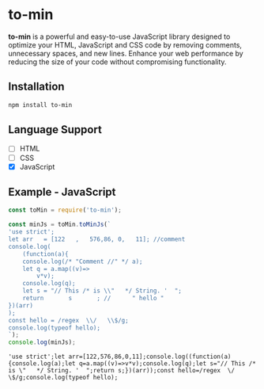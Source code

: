 # to-min
**to-min** is a powerful and easy-to-use JavaScript library designed to optimize your HTML, JavaScript and CSS code by removing comments, unnecessary spaces, and new lines. Enhance your web performance by reducing the size of your code without compromising functionality.

## Installation
```bash
npm install to-min
```
## Language Support
- [ ] HTML
- [ ] CSS
- [x] JavaScript

## Example - JavaScript
```js
const toMin = require('to-min');

const minJs = toMin.toMinJs(`
'use strict';
let arr   = [122   ,   576,86, 0,   11]; //comment
console.log(
    (function(a){
    console.log(/* "Comment //" */ a);
    let q = a.map((v)=>
        v*v);
    console.log(q);
    let s = "// This /* is \\"   */ String. '  ";
    return       s       ; //      " hello "
})(arr)
);
const hello = /regex  \\/   \\$/g;
console.log(typeof hello);
`);
console.log(minJs);
```
```
'use strict';let arr=[122,576,86,0,11];console.log((function(a){console.log(a);let q=a.map((v)=>v*v);console.log(q);let s="// This /* is \"   */ String. '  ";return s;})(arr));const hello=/regex  \/   \$/g;console.log(typeof hello);

```


